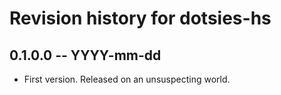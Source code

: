 # Revision history for dotsies-hs

## 0.1.0.0 -- YYYY-mm-dd

* First version. Released on an unsuspecting world.
